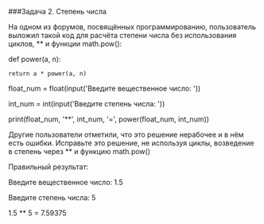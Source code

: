 ###Задача 2. Степень числа

На одном из форумов, посвящённых программированию, пользователь выложил такой код для расчёта степени числа без использования циклов, ** и функции math.pow():



def power(a, n):

    return a * power(a, n)





float_num = float(input('Введите вещественное число: '))

int_num = int(input('Введите степень числа: '))

print(float_num, '**', int_num, '=', power(float_num, int_num))



Другие пользователи отметили, что это решение нерабочее и в нём есть ошибки. Исправьте это решение, не используя циклы, возведение в степень через ** и функцию math.pow()



Правильный результат:

Введите вещественное число: 1.5

Введите степень числа: 5

1.5 ** 5 = 7.59375

